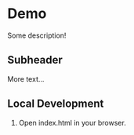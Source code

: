 # Demo

Some description!

## Subheader

More text...


## Local Development

1. Open index.html in your browser.
